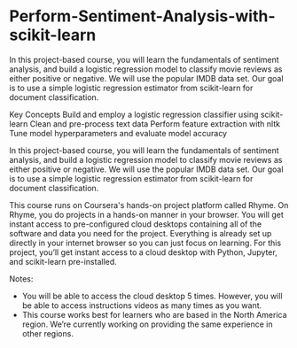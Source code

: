 # Perform-Sentiment-Analysis-with-scikit-learn
In this project-based course, you will learn the fundamentals of sentiment analysis, and build a logistic regression model to classify movie reviews as either positive or negative. We will use the popular IMDB data set. Our goal is to use a simple logistic regression estimator from scikit-learn for document classification.

Key Concepts
Build and employ a logistic regression classifier using scikit-learn
Clean and pre-process text data
Perform feature extraction with nltk
Tune model hyperparameters and evaluate model accuracy

In this project-based course, you will learn the fundamentals of sentiment analysis, and build a logistic regression model to classify movie reviews as either positive or negative. We will use the popular IMDB data set. Our goal is to use a simple logistic regression estimator from scikit-learn for document classification.

This course runs on Coursera's hands-on project platform called Rhyme. On Rhyme, you do projects in a hands-on manner in your browser. You will get instant access to pre-configured cloud desktops containing all of the software and data you need for the project. Everything is already set up directly in your internet browser so you can just focus on learning. For this project, you’ll get instant access to a cloud desktop with Python, Jupyter, and scikit-learn pre-installed.

Notes:
-  You will be able to access the cloud desktop 5 times. However, you will be able to access instructions videos as many times as you want.
- This course works best for learners who are based in the North America region. We’re currently working on providing the same experience in other regions.

